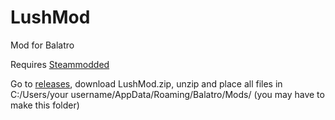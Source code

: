 # LushMod
Mod for Balatro

Requires [Steammodded](https://github.com/Steamopollys/Steamodded)

Go to [releases](https://github.com/lusciousdev/LushMod/releases), download LushMod.zip, unzip and place all files in C:/Users/your username/AppData/Roaming/Balatro/Mods/ (you may have to make this folder)